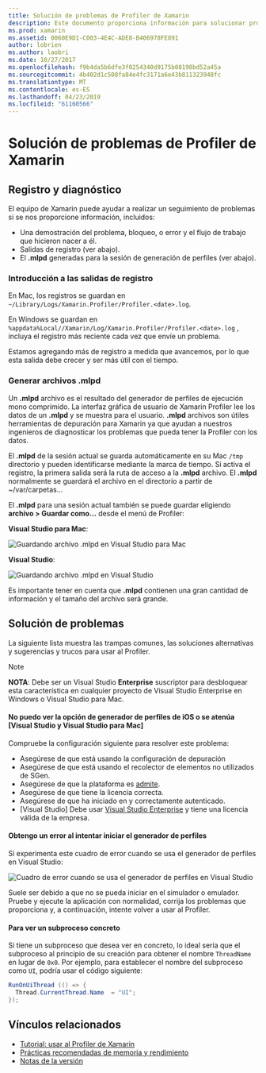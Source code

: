 ```yaml
---
title: Solución de problemas de Profiler de Xamarin
description: Este documento proporciona información para solucionar problemas relacionados con el Profiler de Xamarin. Describe problemas relacionados con el registro y diagnóstico, el IDE y otros temas.
ms.prod: xamarin
ms.assetid: 0060E9D1-C003-4E4C-ADE8-B406978FE891
author: lobrien
ms.author: laobri
ms.date: 10/27/2017
ms.openlocfilehash: f9b4da5b6dfe3f0254340d9175b08198bd52a45a
ms.sourcegitcommit: 4b402d1c508fa84e4fc3171a6e43b811323948fc
ms.translationtype: MT
ms.contentlocale: es-ES
ms.lasthandoff: 04/23/2019
ms.locfileid: "61160566"
---
```

# <a name="xamarin-profiler-troubleshooting"></a>Solución de problemas de Profiler de Xamarin

## <a name="logging-and-diagnostics"></a>Registro y diagnóstico

El equipo de Xamarin puede ayudar a realizar un seguimiento de problemas si se nos proporcione información, incluidos:

- Una demostración del problema, bloqueo, o error y el flujo de trabajo que hicieron nacer a él.
- Salidas de registro (ver abajo).
- El **.mlpd** generadas para la sesión de generación de perfiles (ver abajo).

### <a name="getting-log-outputs"></a>Introducción a las salidas de registro

En Mac, los registros se guardan en `~/Library/Logs/Xamarin.Profiler/Profiler.<date>.log`.

En Windows se guardan en `%appdata%Local//Xamarin/Log/Xamarin.Profiler/Profiler.<date>.log` , incluya el registro más reciente cada vez que envíe un problema.

Estamos agregando más de registro a medida que avancemos, por lo que esta salida debe crecer y ser más útil con el tiempo.

<a name="gen_mlpd" />

### <a name="generating-mlpd-files"></a>Generar archivos .mlpd

Un **.mlpd** archivo es el resultado del generador de perfiles de ejecución mono comprimido. La interfaz gráfica de usuario de Xamarin Profiler lee los datos de un **.mlpd** y se muestra para el usuario. **.mlpd** archivos son útiles herramientas de depuración para Xamarin ya que ayudan a nuestros ingenieros de diagnosticar los problemas que pueda tener la Profiler con los datos.

El **.mlpd** de la sesión actual se guarda automáticamente en su Mac `/tmp` directorio y pueden identificarse mediante la marca de tiempo. Si activa el registro, la primera salida será la ruta de acceso a la **.mlpd** archivo. El **.mlpd** normalmente se guardará el archivo en el directorio a partir de ~/var/carpetas...

El **.mlpd** para una sesión actual también se puede guardar eligiendo **archivo > Guardar como...** desde el menú de Profiler:

**Visual Studio para Mac**:

![](troubleshooting-images/image17.png "Guardando archivo .mlpd en Visual Studio para Mac")

**Visual Studio**:

![](troubleshooting-images/image17-vs.png "Guardando archivo .mlpd en Visual Studio")

Es importante tener en cuenta que **.mlpd** contienen una gran cantidad de información y el tamaño del archivo será grande.

## <a name="troubleshooting"></a>Solución de problemas

La siguiente lista muestra las trampas comunes, las soluciones alternativas y sugerencias y trucos para usar al Profiler.

> [!NOTE]
> **NOTA**: Debe ser un Visual Studio **Enterprise** suscriptor para desbloquear esta característica en cualquier proyecto de Visual Studio Enterprise en Windows o Visual Studio para Mac.

#### <a name="i-cant-see-the-ios-profiler-option-or-it-is-greyed-out-visual-studio-and-visual-studio-for-mac"></a>No puedo ver la opción de generador de perfiles de iOS o se atenúa [Visual Studio y Visual Studio para Mac]

Compruebe la configuración siguiente para resolver este problema:

- Asegúrese de que está usando la configuración de depuración
- Asegúrese de que está usando el recolector de elementos no utilizados de SGen.
- Asegúrese de que la plataforma es [admite](~/tools/profiler/index.md#Profiler_Support).
- Asegúrese de que tiene la licencia correcta.
- Asegúrese de que ha iniciado en y correctamente autenticado.
- [Visual Studio] Debe usar [Visual Studio Enterprise](https://visualstudio.microsoft.com/vs/enterprise/) y tiene una licencia válida de la empresa.

#### <a name="i-get-an-error-when-i-try-to-launch-the-profiler"></a>Obtengo un error al intentar iniciar el generador de perfiles

Si experimenta este cuadro de error cuando se usa el generador de perfiles en Visual Studio:

![](troubleshooting-images/error.png "Cuadro de error cuando se usa el generador de perfiles en Visual Studio")

Suele ser debido a que no se pueda iniciar en el simulador o emulador. Pruebe y ejecute la aplicación con normalidad, corrija los problemas que proporciona y, a continuación, intente volver a usar al Profiler.

#### <a name="to-watch-a-specific-thread"></a>Para ver un subproceso concreto

Si tiene un subproceso que desea ver en concreto, lo ideal sería que el subproceso al principio de su creación para obtener el nombre `ThreadName` en lugar de `0x0`. Por ejemplo, para establecer el nombre del subproceso como `UI`, podría usar el código siguiente:

```csharp
RunOnUiThread (() => {
  Thread.CurrentThread.Name  = "UI";
});
```

## <a name="related-links"></a>Vínculos relacionados

- [Tutorial: usar al Profiler de Xamarin](~/tools/profiler/index.md)
- [Prácticas recomendadas de memoria y rendimiento](~/cross-platform/deploy-test/memory-perf-best-practices.md)
- [Notas de la versión](https://developer.xamarin.com/releases/profiler/preview/)
